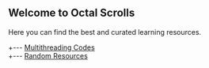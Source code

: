 ## Welcome to Octal Scrolls

Here you can find the best and curated learning resources.

 +--- [Multithreading Codes](Resources/Multithreading/index.md)   <br/>
 +--- [Random Resources](#)       <br/>
